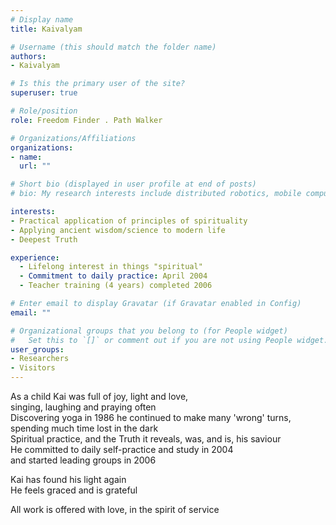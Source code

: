 ```yaml
---
# Display name
title: Kaivalyam

# Username (this should match the folder name)
authors:
- Kaivalyam

# Is this the primary user of the site?
superuser: true

# Role/position
role: Freedom Finder . Path Walker

# Organizations/Affiliations
organizations:
- name:
  url: ""

# Short bio (displayed in user profile at end of posts)
# bio: My research interests include distributed robotics, mobile computing and programmable matter.

interests:
- Practical application of principles of spirituality
- Applying ancient wisdom/science to modern life
- Deepest Truth

experience:
  - Lifelong interest in things "spiritual"
  - Commitment to daily practice: April 2004
  - Teacher training (4 years) completed 2006

# Enter email to display Gravatar (if Gravatar enabled in Config)
email: ""

# Organizational groups that you belong to (for People widget)
#   Set this to `[]` or comment out if you are not using People widget.
user_groups:
- Researchers
- Visitors
---
```


As a child Kai was full of joy, light and love,\
singing, laughing and praying often\
Discovering yoga in 1986 he continued to make many 'wrong' turns,\
spending much time lost in the dark\
Spiritual practice, and the Truth it reveals, was, and is, his saviour\
He committed to daily self-practice and study in 2004\
and started leading groups in 2006

Kai has found his light again\
He feels graced and is grateful

All work is offered with love, in the spirit of service
